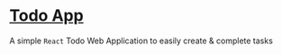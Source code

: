 # [Todo App](https://shaz-momin.github.io/Todo-App/) 

A simple `React` Todo Web Application to easily create & complete tasks

